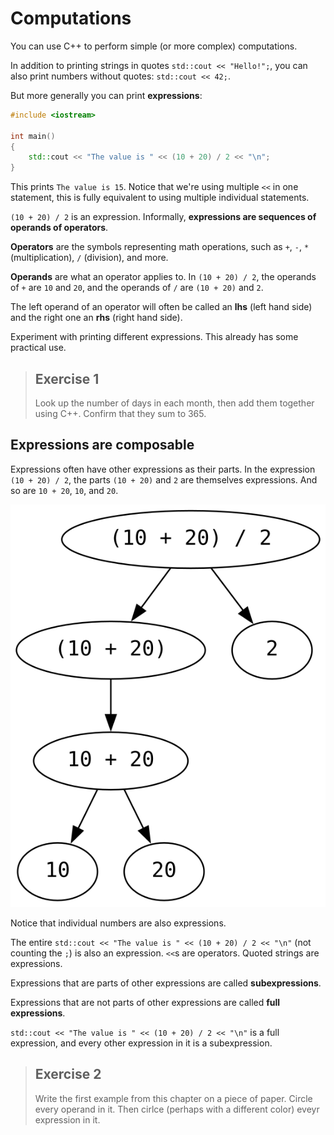 # Computations

You can use C++ to perform simple (or more complex) computations.

In addition to printing strings in quotes `std::cout << "Hello!";`,
you can also print numbers without quotes: `std::cout << 42;`.

But more generally you can print **expressions**:
```cpp
#include <iostream>

int main()
{
    std::cout << "The value is " << (10 + 20) / 2 << "\n";
}
```
This prints `The value is 15`. Notice that we're using multiple `<<` in one statement, this is fully equivalent to using multiple individual statements.

`(10 + 20) / 2` is an expression. Informally, **expressions are sequences of operands of operators**.

**Operators** are the symbols representing math operations, such as `+`, `-`, `*` (multiplication), `/` (division), and more.

**Operands** are what an operator applies to. In `(10 + 20) / 2`, the operands of `+` are `10` and `20`, and the operands of `/` are `(10 + 20)` and `2`.

The left operand of an operator will often be called an **lhs** (left hand side) and the right one an **rhs** (right hand side).

Experiment with printing different expressions. This already has some practical use.

> ## Exercise 1
>
> Look up the number of days in each month, then add them together using C++. Confirm that they sum to 365.

## Expressions are composable

Expressions often have other expressions as their parts. In the expression `(10 + 20) / 2`, the parts `(10 + 20)` and `2` are themselves expressions. And so are `10 + 20`, `10`, and `20`.

[![expression decomposition](../images/subexpressions.svg)](../images/subexpressions.svg)

Notice that individual numbers are also expressions.

The entire `std::cout << "The value is " << (10 + 20) / 2 << "\n"` (not counting the `;`) is also an expression. `<<`s are operators. Quoted strings are expressions.

Expressions that are parts of other expressions are called **subexpressions**.

Expressions that are not parts of other expressions are called **full expressions**.

`std::cout << "The value is " << (10 + 20) / 2 << "\n"` is a full expression, and every other expression in it is a subexpression.

> ## Exercise 2
>
> Write the first example from this chapter on a piece of paper. Circle every operand in it. Then cirlce (perhaps with a different color) eveyr expression in it.

